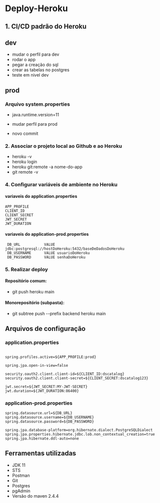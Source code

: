 # Deploy-Heroku

## 1. CI/CD padrão do Heroku

## dev
- mudar o perfil para dev 
- rodar o app
- pegar a creação do sql 
- crear as tabelas no postgres
- teste em nivel dev

## prod

### Arquivo system.properties
- java.runtime.version=11


- mudar perfil para prod
- novo commit

### 2. Associar o projeto local ao Github e ao Heroku

 - heroku -v
 - heroku login
 - heroku git:remote -a nome-do-app
 - git remote -v



### 4. Configurar variáveis de ambiente no Heroku

#### variaveis do application.properties
````
APP_PROFILE
CLIENT_ID
CLIENT_SECRET
JWT_SECRET
JWT_DURATION
````

#### variaveis do application-prod.properties

````
 DB_URL           VALUE jdbc:postgresql://hostDoHeroku:5432/baseDeDadosDoHeroku
 DB_USERNAME      VALUE usuarioDoHeroku
 DB_PASSWORD      VALUE senhaDoHeroku
````
### 5. Realizar deploy

#### Repositório comum:
- git push heroku main

#### Monorepositório (subpasta):

- git subtree push --prefix backend heroku main

## Arquivos de configuração

### application.properties
````

spring.profiles.active=${APP_PROFILE:prod}

spring.jpa.open-in-view=false

security.oauth2.client.client-id=${CLIENT_ID:dscatalog}
security.oauth2.client.client-secret=${CLIENT_SECRET:dscatalog123}

jwt.secret=${JWT_SECRET:MY-JWT-SECRET}
jwt.duration=${JWT_DURATION:86400}
`````

### application-prod.properties
````
spring.datasource.url=${DB_URL}
spring.datasource.username=${DB_USERNAME}
spring.datasource.password=${DB_PASSWORD}

spring.jpa.database-platform=org.hibernate.dialect.PostgreSQLDialect
spring.jpa.properties.hibernate.jdbc.lob.non_contextual_creation=true
spring.jpa.hibernate.ddl-auto=none
`````


## Ferramentas utilizadas

- JDK 11
- STS
- Postman
- Git
- Postgres
- pgAdmin
- Versão do maven 2.4.4










